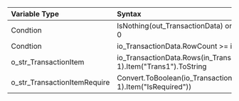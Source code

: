 |Variable Type|Syntax|
|:----|:----|
|Condtion|IsNothing(out_TransactionData) or out_TransactionData.RowCount = 0|
|Condtion|io_TransactionData.RowCount >= in_TransactionNumber|
|o_str_TransactionItem|io_TransactionData.Rows(in_TransactionNumber-1).Item("Trans1").ToString|
|o_str_TransactionItemRequire|Convert.ToBoolean(io_TransactionData.Rows(in_TransactionNumber-1).Item("IsRequired"))|
